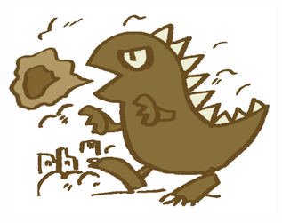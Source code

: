 <p align="center">
  <img src="./avatar_animation.gif" width="480" height="375" alt="nyuzilla" title="Seven Days of Fire" />
</p>
